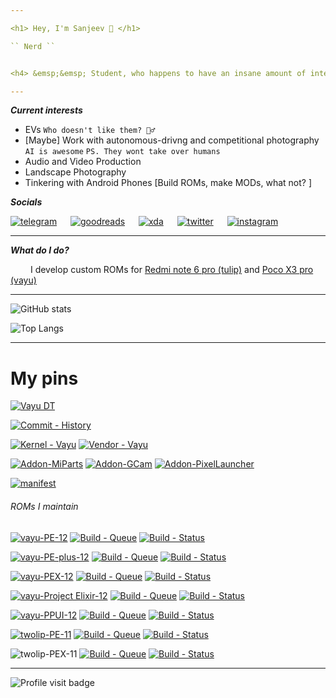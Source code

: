 ```yaml
---

<h1> Hey, I'm Sanjeev 👋 </h1>

`` Nerd ``


<h4> &emsp;&emsp; Student, who happens to have an insane amount of interest in everything that has a silicon in it and functions with electricity. </h4>

---
```


**_Current interests_**

 - EVs `Who doesn't like them? 🤷‍♂️`
 - [Maybe] Work with autonomous-drivng and competitional photography `AI is awesome` `PS. They wont take over humans`
 - Audio and Video Production
 - Landscape Photography
 - Tinkering with Android Phones [Build ROMs, make MODs, what not? ]

**_Socials_**

[![telegram](https://img.shields.io/badge/Telegram-2CA5E0?style=for-the-badge&logo=telegram&logoColor=white)](https://t.me/Chandler_s_bio)
&emsp;
[![goodreads](https://img.shields.io/badge/Goodreads-372213?style=for-the-badge&logo=goodreads&logoColor=white)](https://www.goodreads.com/sanjeevstunner)
&emsp;
[![xda](https://img.shields.io/badge/xda%20developers-2DAAE9?style=for-the-badge&logo=xda-developers&logoColor=white)](https://forum.xda-developers.com/m/sanjeevstunner.9824973)
&emsp;
[![twitter](https://img.shields.io/badge/Twitter-1DA1F2?style=for-the-badge&logo=twitter&logoColor=white)](https://twitter.com/sanjeevstunner)
&emsp;
[![instagram](https://img.shields.io/badge/Instagram-E4405F?style=for-the-badge&logo=instagram&logoColor=white)](https://www.instagram.com/sanjeevstunner)

---

**_What do I do?_** 

&emsp;&emsp; I develop custom ROMs for [Redmi note 6 pro (tulip)](https://t.me/tulip_updates) and [Poco X3 pro (vayu)](https://t.me/PocoX3ProUpdates)

---

![GitHub stats](https://github-readme-stats.vercel.app/api?username=sanjeevstunner&show_icons=true&count_private=true&include_all_commits=true&theme=github_dark)

![Top Langs](https://github-readme-stats.vercel.app/api/top-langs/?username=sanjeevstunner&card_width=495&theme=github_dark)

---

<h1>My pins</h1>

[![Vayu DT](https://github-readme-stats.vercel.app/api/pin/?username=sanjeevstunner&repo=device_xiaomi_vayu)](https://github.com/sanjeevstunner/device_xiaomi_vayu)

[![Commit - History](https://img.shields.io/badge/Commit-History-D9D7F1?style=for-the-badge&logo=github&logoColor=FFFDDE)](https://github.com/sanjeevstunner/device_xiaomi_vayu/commits)

[![Kernel - Vayu](https://img.shields.io/badge/Kernel-Vayu-33cc99?style=for-the-badge&logo=linux&logoColor=33cc99)](https://github.com/Jebaitedneko/android_kernel_xiaomi_vayu/tree/r2)
[![Vendor - Vayu](https://img.shields.io/badge/Vendor-Vayu-fd4900?style=for-the-badge&logo=xiaomi&logoColor=fd4900)](https://github.com/sanjeevstunner/vendor_xiaomi_vayu)

[![Addon-MiParts](https://img.shields.io/badge/AddOn-Device%20Settings-119EFF?style=for-the-badge&logo=capacitor&logoColor=119EFF)](https://github.com/sanjeevstunner/vendor_xiaomi_device_settings)
[![Addon-GCam](https://img.shields.io/badge/AddOn-Google%20Camera-005555?style=for-the-badge&logo=groupon&logoColor=53A318)](https://gitlab.com/sanjeevstunner/vendor_google_camera)
[![Addon-PixelLauncher](https://img.shields.io/badge/AddOn-Pixel%20Launcher-8479E1?style=for-the-badge&logo=ProcessWire&logoColor=2480E6)](https://github.com/sanjeevstunner/vendor_pixel_launcher)

[![manifest](https://github-readme-stats.vercel.app/api/pin/?username=sanjeevstunner&repo=Manifest)](https://github.com/sanjeevstunner/Manifest/blob/vayu_aosp/local_manifest.xml)

<h6> ROMs I maintain </h6>

<!--  -->
[![vayu-PE-12](https://img.shields.io/badge/vayu-Pixel%20Experience-blue?style=for-the-badge&logo=android)](https://github.com/ROM-builders/temporary/blob/vayu-PixelExperience-twelve-sanjeevstunner/build_rom.sh)
[![Build - Queue](https://img.shields.io/badge/Build-Queue-FFFDDE?style=for-the-badge&logo=cirrusci&logoColor=D9D7F1)](https://cirrus-ci.com/github/ROM-builders/temporary/vayu-PixelExperience-twelve-sanjeevstunner)
[![Build - Status](https://img.shields.io/badge/Build%20Status-Unofficial-4298B8?style=for-the-badge&logo=BeijingSubway&logoColor=01FF95)]()

<!--  -->
[![vayu-PE-plus-12](https://img.shields.io/badge/vayu-Pixel%20Experience%20Plus-blue?style=for-the-badge&logo=android)](https://github.com/ROM-builders/temporary/blob/vayu-PixelExperience-twelve-plus-sanjeevstunner/build_rom.sh)
[![Build - Queue](https://img.shields.io/badge/Build-Queue-FFFDDE?style=for-the-badge&logo=cirrusci&logoColor=D9D7F1)](https://cirrus-ci.com/github/ROM-builders/temporary/vayu-PixelExperience-twelve-plus-sanjeevstunner)
[![Build - Status](https://img.shields.io/badge/Build%20Status-Unofficial-4298B8?style=for-the-badge&logo=BeijingSubway&logoColor=01FF95)]()

<!--  -->
[![vayu-PEX-12](https://img.shields.io/badge/vayu-Pixel%20Extended-lightgreen?style=for-the-badge&logo=android)](https://github.com/ROM-builders/temporary/blob/vayu-PixelExtended-snow-sanjeevstunner/build_rom.sh)
[![Build - Queue](https://img.shields.io/badge/Build-Queue-FFFDDE?style=for-the-badge&logo=cirrusci&logoColor=D9D7F1)](https://cirrus-ci.com/github/ROM-builders/temporary/vayu-PixelExtended-snow-sanjeevstunner)
[![Build - Status](https://img.shields.io/badge/Build%20Status-Unofficial-4298B8?style=for-the-badge&logo=BeijingSubway&logoColor=01FF95)]()

<!--  -->
[![vayu-Project Elixir-12](https://img.shields.io/badge/vayu-Project%20Elixir-pink?style=for-the-badge&logo=android)](https://github.com/ROM-builders/temporary/blob/vayu-Project-Elixir-12-sanjeevstunner/build_rom.sh)
[![Build - Queue](https://img.shields.io/badge/Build-Queue-FFFDDE?style=for-the-badge&logo=cirrusci&logoColor=D9D7F1)](https://cirrus-ci.com/github/ROM-builders/temporary/vayu-Project-Elixir-12-sanjeevstunner)
[![Build - Status](https://img.shields.io/badge/Build%20Status-Official-EF6D6D?style=for-the-badge&logo=BeijingSubway&logoColor=01FF95)]()

<!--  -->
[![vayu-PPUI-12](https://img.shields.io/badge/vayu-Pixel%20Plus%20UI-darkblue?style=for-the-badge&logo=android)](https://github.com/ROM-builders/temporary/blob/vayu-PixelPlusUI-SnowCone-sanjeevstunner/build_rom.sh)
[![Build - Queue](https://img.shields.io/badge/Build-Queue-FFFDDE?style=for-the-badge&logo=cirrusci&logoColor=D9D7F1)](https://cirrus-ci.com/github/ROM-builders/temporary/vayu-PixelPlusUI-SnowCone-sanjeevstunner)
[![Build - Status](https://img.shields.io/badge/Build%20Status-Official-EF6D6D?style=for-the-badge&logo=BeijingSubway&logoColor=01FF95)]()

<!--  -->
[![twolip-PE-11](https://img.shields.io/badge/twolip-Pixel%20Experience-blue?style=for-the-badge&logo=android)](https://github.com/ROM-builders/temporary/blob/twolip-PixelExperience-sanjeevstunner/build_rom.sh)
[![Build - Queue](https://img.shields.io/badge/Build-Queue-FFFDDE?style=for-the-badge&logo=cirrusci&logoColor=D9D7F1)](https://cirrus-ci.com/github/ROM-builders/temporary/twolip-PixelExperience-sanjeevstunner)
[![Build - Status](https://img.shields.io/badge/Build%20Status-Discontinued-DD3735?style=for-the-badge&logo=BeijingSubway&logoColor=01FF95)]()

<!--  -->
![twolip-PEX-11](https://img.shields.io/badge/twolip-Pixel%20Extended-lightgreen?style=for-the-badge&logo=android)
[![Build - Queue](https://img.shields.io/badge/Build-Queue-FFFDDE?style=for-the-badge&logo=cirrusci&logoColor=D9D7F1)](https://cirrus-ci.com/github/ROM-builders/temporary/twolip-PixelExtended-sanjeevstunner)
[![Build - Status](https://img.shields.io/badge/Build%20Status-Discontinued-DD3735?style=for-the-badge&logo=BeijingSubway&logoColor=01FF95)]()


---

![Profile visit badge](https://komarev.com/ghpvc/?username=sanjeevstunner&style=plastic&label=You're+Visitor+Number)

<!-- 
Colors for BuildStatus badges
 
 - Official - EF6D6D
 - Unofficial - 4298B8
 - Stalled - 886F6F
 - Discontinued - DD3735
 - Bringing Up - FFBED8

-->

<!--

**sanjeevstunner/sanjeevstunner** is a ✨ _special_ ✨ repository because its `README.md` (this file) appears on your GitHub profile.

Here are some ideas to get you started:

- 🔭 I’m currently working on ...
- 🌱 I’m currently learning ...
- 👯 I’m looking to collaborate on ...
- 🤔 I’m looking for help with ...
- 💬 Ask me about ...
- 📫 How to reach me: ...
- 😄 Pronouns: ...
- ⚡ Fun fact: ...
-->
